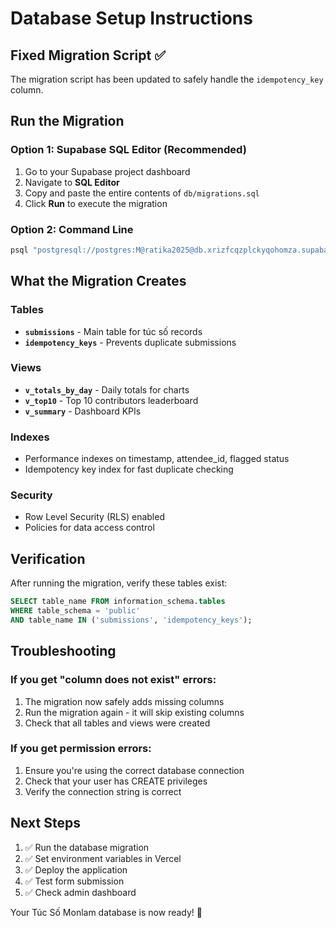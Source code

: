 # Database Setup Instructions

## Fixed Migration Script ✅

The migration script has been updated to safely handle the `idempotency_key` column.

## Run the Migration

### Option 1: Supabase SQL Editor (Recommended)
1. Go to your Supabase project dashboard
2. Navigate to **SQL Editor**
3. Copy and paste the entire contents of `db/migrations.sql`
4. Click **Run** to execute the migration

### Option 2: Command Line
```bash
psql "postgresql://postgres:M@ratika2025@db.xrizfcqzplckyqohomza.supabase.co:5432/postgres" -f db/migrations.sql
```

## What the Migration Creates

### Tables
- **`submissions`** - Main table for túc số records
- **`idempotency_keys`** - Prevents duplicate submissions

### Views
- **`v_totals_by_day`** - Daily totals for charts
- **`v_top10`** - Top 10 contributors leaderboard
- **`v_summary`** - Dashboard KPIs

### Indexes
- Performance indexes on timestamp, attendee_id, flagged status
- Idempotency key index for fast duplicate checking

### Security
- Row Level Security (RLS) enabled
- Policies for data access control

## Verification

After running the migration, verify these tables exist:
```sql
SELECT table_name FROM information_schema.tables 
WHERE table_schema = 'public' 
AND table_name IN ('submissions', 'idempotency_keys');
```

## Troubleshooting

### If you get "column does not exist" errors:
1. The migration now safely adds missing columns
2. Run the migration again - it will skip existing columns
3. Check that all tables and views were created

### If you get permission errors:
1. Ensure you're using the correct database connection
2. Check that your user has CREATE privileges
3. Verify the connection string is correct

## Next Steps

1. ✅ Run the database migration
2. ✅ Set environment variables in Vercel
3. ✅ Deploy the application
4. ✅ Test form submission
5. ✅ Check admin dashboard

Your Túc Số Monlam database is now ready! 🙏


